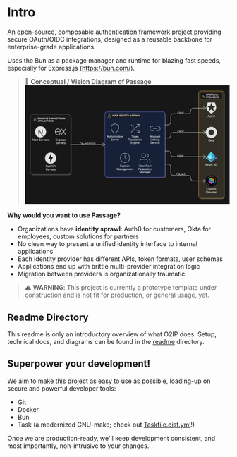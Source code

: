 # Intro

An open-source, composable authentication framework project providing secure OAuth/OIDC integrations,
designed as a reusable backbone for enterprise-grade applications.

Uses the Bun as a package manager and runtime for blazing fast speeds, especially for Express.js (https://bun.com/).

> 📑 **Conceptual / Vision Diagram of Passage**
> ![img.png](readme/media/conceptual-architectural-diagram.png)

**Why would you want to use Passage?**

- Organizations have **identity sprawl**: Auth0 for customers, Okta for employees, custom solutions for partners
- No clean way to present a unified identity interface to internal applications
- Each identity provider has different APIs, token formats, user schemas
- Applications end up with brittle multi-provider integration logic
- Migration between providers is organizationally traumatic

> ⚠️ **WARNING**: This project is currently a prototype template under construction and is not fit for production, or
> general usage, yet.

## Readme Directory

This readme is only an introductory overview of what O2IP does.
Setup, technical docs, and diagrams can be found in the [readme](./readme) directory.

## Superpower your development!

We aim to make this project as easy to use as possible, loading-up on secure and powerful developer tools:

- Git
- Docker
- Bun
- Task (a modernized GNU-make; check out [Taskfile.dist.yml](./Taskfile.dist.yml)!)

Once we are production-ready, we'll keep development consistent, and most importantly, non-intrusive to your changes.
